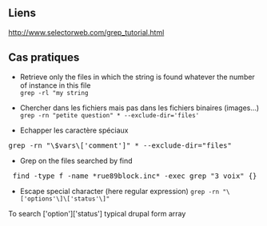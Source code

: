 ## Liens 

http://www.selectorweb.com/grep_tutorial.html
## Cas pratiques

* Retrieve only the files in which the string is found whatever the number of instance in this file   
```grep -rl "my string```

* Chercher dans les fichiers mais pas dans les fichiers binaires (images...)   
```grep -rn "petite question" * --exclude-dir='files' ```

* Echapper les caractère spéciaux    
<pre>
grep -rn "\$vars\['comment']" * --exclude-dir="files"
</pre>

* Grep on the files searched by find 
<pre> find -type f -name *rue89block.inc* -exec grep "3 voix" {} \; </pre>

* Escape special character (here regular expression)
```grep -rn "\['options'\]\['status'\]"```

To search ['option']['status'] typical drupal form array   